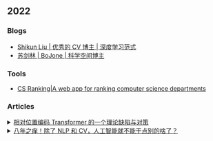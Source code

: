 ## 2022

### Blogs

- [Shikun Liu | 优秀的 CV 博主 | 深度学习范式](https://shikun.io/projects)
- [苏剑林 | BoJone | 科学空间博主](https://spaces.ac.cn/)

### Tools

- [CS Ranking|A web app for ranking computer science departments](https://csrankings.org)

### Articles

<details>
<summary>
<a href="https://spaces.ac.cn/archives/9105">相对位置编码 Transformer 的一个理论缺陷与对策</a>
</summary>
本文分析了相对位置编码Transformer的一个隐含缺陷，并探讨了相应的对策，从中引申出关于Attention矩阵的非负性、归一化方式的思考。
</details>


<details>
<summary>
<a href="http://www.noobyard.com/article/p-refvrttd-sy.html">八年之痒！除了 NLP 和 CV，人工智能就不能干点别的啥了？</a>
</summary>
除去自然语言处理和计算机视觉两大领域，我们还有太多领域可以开拓。
事实证明，几乎所有现代AI研究和工业应用都聚焦于两个子领域中的十几个技术问题：计算机视觉和自然语言处理。
我们可以使用倒金字塔为AI世界建模。每个较低的层级都启发较高的级别模式，对其进行具象化并在某种意义上对其进行定义。
最底层是非常深入的基础科学和技术。它涉及对神经网络，算法优化，统计属性以及这些工具的概率性质的理论理解。
中间存在一个技术层面的问题。这就是我前面提到的十几个技术子问题。
中间层的界限取决于理论科学底层的发展状况。

解决计算机视觉和 NLP 的技术问题是一条非常可靠，可预测和安全的途径。
在这些领域有很多研究小组，初创公司和知名公司。
专门研究计算机视觉或NLP还可以确保你接触到前沿的工具，包括数据集，GPU 技术，框架，以及大量的开源存储库等，这些储存库囊括了示例，库，基准测试和其他有用的资源。
好的工具可以减轻我们的工作负担并提高生产力，这也许可以解释为什么 AI 人才在这两个特定领域中聚集。

另一方面，创造自己的用于天文学，遗传学，化学，材料科学，地球科学或经济学的 AI 工具箱是一项充满挑战，甚至偶尔令人沮丧的孤独旅程，你只能依靠自己和你的团队。
但是，它可以使整个领域收益，足以建立另一个十亿美元级别的公司或一个研究机构。

目前，人类面临着许多至关重要但尚未解决的问题。
对于其中的许多问题来说，那些勇敢的先驱们已经收集了多到无法分析的大量数据。
他们的目的很简单，收集数据并继续前进。
这些数据就在那里，等着人们去发现它的价值，但是有时这需要花费数年的时间。
这些问题中还有许多仍未得到解答，因为它们被证明是无法明确解决的。
但是，人工智能技术也因此而闻名，因为它能够学习如何破解无法解决的问题。

远离拥挤的人潮，静坐冥思，你会发现整个世界都被 AI 社区所忽视了。
这个世界等待了数十年，翘首以盼那些 AI 先驱的到来。
没有地图，没有线索，它们只把自身的价值送给那些勇于探索并一往无前的人。
</details>
